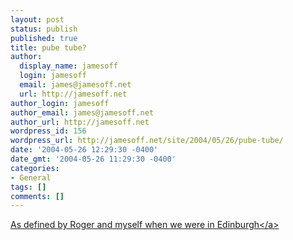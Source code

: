 ```yaml
---
layout: post
status: publish
published: true
title: pube tube?
author:
  display_name: jamesoff
  login: jamesoff
  email: james@jamesoff.net
  url: http://jamesoff.net
author_login: jamesoff
author_email: james@jamesoff.net
author_url: http://jamesoff.net
wordpress_id: 156
wordpress_url: http://jamesoff.net/site/2004/05/26/pube-tube/
date: '2004-05-26 12:29:30 -0400'
date_gmt: '2004-05-26 11:29:30 -0400'
categories:
- General
tags: []
comments: []
---
```

<p><a href="http:&#47;&#47;www.urbandictionary.com&#47;define.php?term=pube+tube&defid=685278">As defined by Roger and myself when we were in Edinburgh<&#47;a></p>

